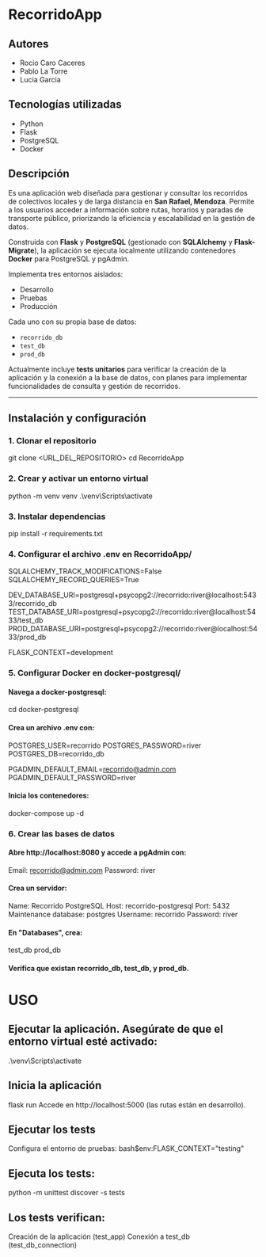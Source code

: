 # RecorridoApp

## Autores
- Rocio Caro Caceres
- Pablo La Torre
- Lucia Garcia

## Tecnologías utilizadas

- Python
- Flask
- PostgreSQL
- Docker

## Descripción

 Es una aplicación web diseñada para gestionar y consultar los recorridos de colectivos locales y de larga distancia en **San Rafael, Mendoza**.
Permite a los usuarios acceder a información sobre rutas, horarios y paradas de transporte público, priorizando la eficiencia y escalabilidad en la gestión de datos.

Construida con **Flask** y **PostgreSQL** (gestionado con **SQLAlchemy** y **Flask-Migrate**), la aplicación se ejecuta localmente utilizando contenedores **Docker** para PostgreSQL y pgAdmin.

Implementa tres entornos aislados:
- Desarrollo
- Pruebas
- Producción

Cada uno con su propia base de datos:
- `recorrido_db`
- `test_db`
- `prod_db`

Actualmente incluye **tests unitarios** para verificar la creación de la aplicación y la conexión a la base de datos, con planes para implementar funcionalidades de consulta y gestión de recorridos.

---

## Instalación y configuración

### 1. Clonar el repositorio

git clone <URL_DEL_REPOSITORIO>
cd RecorridoApp

### 2. Crear y activar un entorno virtual

python -m venv venv
.\venv\Scripts\activate

### 3. Instalar dependencias

pip install -r requirements.txt

### 4. Configurar el archivo .env en RecorridoApp/

SQLALCHEMY_TRACK_MODIFICATIONS=False
SQLALCHEMY_RECORD_QUERIES=True

DEV_DATABASE_URI=postgresql+psycopg2://recorrido:river@localhost:5433/recorrido_db
TEST_DATABASE_URI=postgresql+psycopg2://recorrido:river@localhost:5433/test_db
PROD_DATABASE_URI=postgresql+psycopg2://recorrido:river@localhost:5433/prod_db

FLASK_CONTEXT=development

### 5. Configurar Docker en docker-postgresql/

#### Navega a docker-postgresql:

cd docker-postgresql

#### Crea un archivo .env con:

POSTGRES_USER=recorrido
POSTGRES_PASSWORD=river
POSTGRES_DB=recorrido_db

PGADMIN_DEFAULT_EMAIL=recorrido@admin.com
PGADMIN_DEFAULT_PASSWORD=river

#### Inicia los contenedores:

docker-compose up -d

### 6. Crear las bases de datos

#### Abre http://localhost:8080 y accede a pgAdmin con:

Email: recorrido@admin.com
Password: river


#### Crea un servidor:

Name: Recorrido PostgreSQL
Host: recorrido-postgresql
Port: 5432
Maintenance database: postgres
Username: recorrido
Password: river


#### En "Databases", crea:

test_db
prod_db


#### Verifica que existan recorrido_db, test_db, y prod_db.

# USO
## Ejecutar la aplicación. Asegúrate de que el entorno virtual esté activado:

.\venv\Scripts\activate


## Inicia la aplicación

flask run
Accede en http://localhost:5000 (las rutas están en desarrollo).

## Ejecutar los tests
Configura el entorno de pruebas:
bash$env:FLASK_CONTEXT="testing"

## Ejecuta los tests:
python -m unittest discover -s tests

## Los tests verifican:

Creación de la aplicación (test_app)
Conexión a test_db (test_db_connection)

